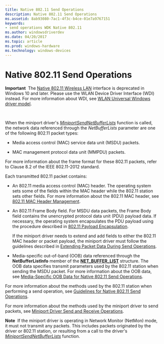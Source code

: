 ```yaml
---
title: Native 802.11 Send Operations
description: Native 802.11 Send Operations
ms.assetid: 8ab93080-7ac1-4f3c-b4ce-01e7a9767151
keywords:
- send operations WDK Native 802.11
ms.author: windowsdriverdev
ms.date: 04/20/2017
ms.topic: article
ms.prod: windows-hardware
ms.technology: windows-devices
---
```


# Native 802.11 Send Operations


**Important**  The [Native 802.11 Wireless LAN](native-802-11-wireless-lan4.md) interface is deprecated in Windows 10 and later. Please use the WLAN Device Driver Interface (WDI) instead. For more information about WDI, see [WLAN Universal Windows driver model](wifi-universal-driver-model.md).

 

When the miniport driver's [*MiniportSendNetBufferLists*](https://msdn.microsoft.com/library/windows/hardware/ff559440) function is called, the network data referenced through the *NetBufferLists* parameter are one of the following 802.11 packet types:

-   Media access control (MAC) service data unit (MSDU) packets.

-   MAC management protocol data unit (MMPDU) packets.

For more information about the frame format for these 802.11 packets, refer to Clause 8.2 of the IEEE 802.11-2012 standard.

Each transmitted 802.11 packet contains:

-   An 802.11 media access control (MAC) header. The operating system sets some of the fields within the MAC header while the 802.11 station sets other fields. For more information about the 802.11 MAC header, see [802.11 MAC Header Management](802-11-mac-header-management.md).

-   An 802.11 Frame Body field. For MSDU data packets, the Frame Body field contains the unencrypted protocol data unit (PDU) payload data. If necessary, the operating system encapsulates the PDU payload using the procedure described in [802.11 Payload Encapsulation](802-11-payload-encapsulation.md).

    If the miniport driver needs to extend and add fields to either the 802.11 MAC header or packet payload, the miniport driver must follow the guidelines described in [Extending Packet Data During Send Operations](extending-packet-data-during-send-operations.md).

-   Media-specific out-of-band (OOB) data referenced through the **NetBufferListInfo** member of the [**NET\_BUFFER\_LIST**](https://msdn.microsoft.com/library/windows/hardware/ff568388) structure. The OOB data specifies transmit parameters used by the 802.11 station when sending the MSDU packet. For more information about the OOB data, see [Media-Specific OOB Data for Native 802.11 Send Operations](media-specific-oob-data-for-native-802-11-send-operations.md).

For more information about the methods used by the 802.11 station when performing a send operation, see [Guidelines for Native 802.11 Send Operations](guidelines-for-native-802-11-send-operations.md).

For more information about the methods used by the miniport driver to send packets, see [Miniport Driver Send and Receive Operations](miniport-driver-send-and-receive-operations.md).

**Note**  If the miniport driver is operating in Network Monitor (NetMon) mode, it must not transmit any packets. This includes packets originated by the driver or 802.11 station, or resulting from a call to the driver's [*MiniportSendNetBufferLists*](https://msdn.microsoft.com/library/windows/hardware/ff559440) function.

 

 

 






